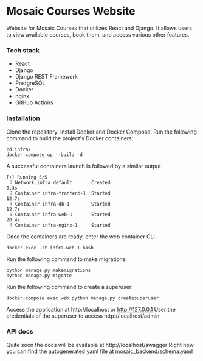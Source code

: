 # Mosaic Courses Website
Website for Mosaic Courses that utilizes React and Django. It allows users to view available courses, book them, and access various other features.

### Tech stack
- React 
- Django
- Django REST Framework
- PostgreSQL
- Docker
- nginx
- GitHub Actions


### Installation
Clone the repository.
Install Docker and Docker Compose.
Run the following command to build the project's Docker containers:
```console
cd infra/
docker-compose up --build -d
```

A successful containers launch is followed by a similar output
``` 
[+] Running 5/5
 ⠿ Network infra_default       Created                                                 0.3s
 ⠿ Container infra-frontend-1  Started                                                12.7s
 ⠿ Container infra-db-1        Started                                                12.7s
 ⠿ Container infra-web-1       Started                                                20.4s
 ⠿ Container infra-nginx-1     Started 
```

Once the containers are ready, enter the web container CLI
```console
docker exec -it infra-web-1 bash    
```

Run the following command to make migrations:
```console
python manage.py makemigrations
python manage.py migrate
```


Run the following command to create a superuser:
```console
docker-compose exec web python manage.py createsuperuser
```

Access the application at http://localhost or http://127.0.0.1
User the credentials of the superuser to access http://localhost/admin

### API docs
Quite soon the docs will be available at http://localhost/swagger
Right now you can find the autogenerated yaml file at mosaic_backend/schema.yaml
